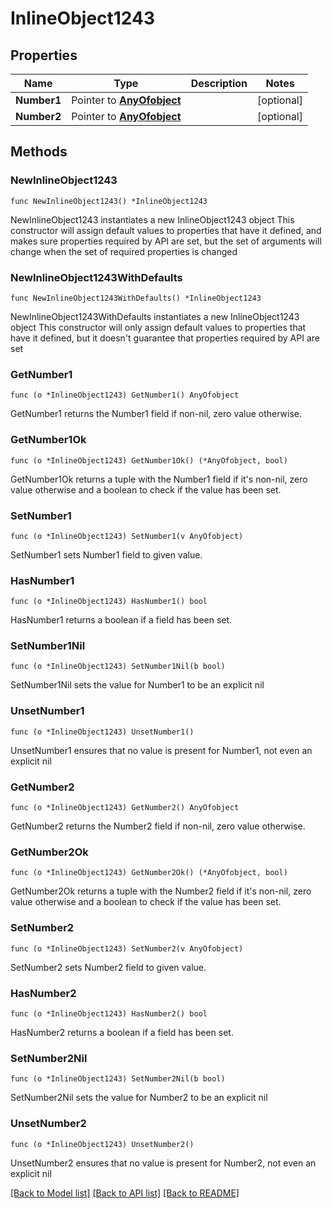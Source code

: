 # InlineObject1243

## Properties

Name | Type | Description | Notes
------------ | ------------- | ------------- | -------------
**Number1** | Pointer to [**AnyOfobject**](anyOf&lt;object&gt;.md) |  | [optional] 
**Number2** | Pointer to [**AnyOfobject**](anyOf&lt;object&gt;.md) |  | [optional] 

## Methods

### NewInlineObject1243

`func NewInlineObject1243() *InlineObject1243`

NewInlineObject1243 instantiates a new InlineObject1243 object
This constructor will assign default values to properties that have it defined,
and makes sure properties required by API are set, but the set of arguments
will change when the set of required properties is changed

### NewInlineObject1243WithDefaults

`func NewInlineObject1243WithDefaults() *InlineObject1243`

NewInlineObject1243WithDefaults instantiates a new InlineObject1243 object
This constructor will only assign default values to properties that have it defined,
but it doesn't guarantee that properties required by API are set

### GetNumber1

`func (o *InlineObject1243) GetNumber1() AnyOfobject`

GetNumber1 returns the Number1 field if non-nil, zero value otherwise.

### GetNumber1Ok

`func (o *InlineObject1243) GetNumber1Ok() (*AnyOfobject, bool)`

GetNumber1Ok returns a tuple with the Number1 field if it's non-nil, zero value otherwise
and a boolean to check if the value has been set.

### SetNumber1

`func (o *InlineObject1243) SetNumber1(v AnyOfobject)`

SetNumber1 sets Number1 field to given value.

### HasNumber1

`func (o *InlineObject1243) HasNumber1() bool`

HasNumber1 returns a boolean if a field has been set.

### SetNumber1Nil

`func (o *InlineObject1243) SetNumber1Nil(b bool)`

 SetNumber1Nil sets the value for Number1 to be an explicit nil

### UnsetNumber1
`func (o *InlineObject1243) UnsetNumber1()`

UnsetNumber1 ensures that no value is present for Number1, not even an explicit nil
### GetNumber2

`func (o *InlineObject1243) GetNumber2() AnyOfobject`

GetNumber2 returns the Number2 field if non-nil, zero value otherwise.

### GetNumber2Ok

`func (o *InlineObject1243) GetNumber2Ok() (*AnyOfobject, bool)`

GetNumber2Ok returns a tuple with the Number2 field if it's non-nil, zero value otherwise
and a boolean to check if the value has been set.

### SetNumber2

`func (o *InlineObject1243) SetNumber2(v AnyOfobject)`

SetNumber2 sets Number2 field to given value.

### HasNumber2

`func (o *InlineObject1243) HasNumber2() bool`

HasNumber2 returns a boolean if a field has been set.

### SetNumber2Nil

`func (o *InlineObject1243) SetNumber2Nil(b bool)`

 SetNumber2Nil sets the value for Number2 to be an explicit nil

### UnsetNumber2
`func (o *InlineObject1243) UnsetNumber2()`

UnsetNumber2 ensures that no value is present for Number2, not even an explicit nil

[[Back to Model list]](../README.md#documentation-for-models) [[Back to API list]](../README.md#documentation-for-api-endpoints) [[Back to README]](../README.md)


